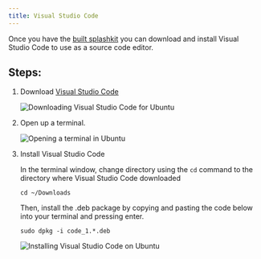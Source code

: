 ```yaml
---
title: Visual Studio Code
---
```


Once you have the [built splashkit](/installation/linux/step-3/) you
can download and install Visual Studio Code to use as a source code editor.

## Steps:
1. Download [Visual Studio Code](https://code.visualstudio.com/)

    ![Downloading Visual Studio Code for Ubuntu](/gifs/linux/download-vsc.gif)

2. Open up a terminal.

    ![Opening a terminal in Ubuntu](/gifs/linux/open-terminal.gif)

3. Install Visual Studio Code

    In the terminal window, change directory using the ```cd``` command to the
    directory where Visual Studio Code downloaded

    ```
    cd ~/Downloads
    ```

    Then, install the .deb package by copying and pasting the code below into
    your terminal and pressing enter.

    ```
    sudo dpkg -i code_1.*.deb
    ```

    ![Installing Visual Studio Code on Ubuntu](/gifs/linux/install-vsc.gif)


